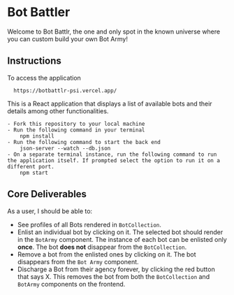 # Bot Battler

Welcome to Bot Battlr, the one and only spot in the known universe where you can custom build your own Bot Army!
## Instructions

To access the application
      
      https://botbattlr-psi.vercel.app/
        

This is a React application that displays a list of available bots and their details among other functionalities.

    - Fork this repository to your local machine
    - Run the following command in your terminal 
        npm install 
    - Run the following command to start the back end
        json-server --watch --db.json 
    - On a separate terminal instance, run the following command to run the application itself. If prompted select the option to run it on a different port.
        npm start


## Core Deliverables

As a user, I should be able to:

- See profiles of all Bots rendered in `BotCollection`.
- Enlist an individual bot  by clicking on it. The selected bot should render in the `BotArmy` component. The instance of each bot can be enlisted only **once**. The bot **does not** disappear from the `BotCollection`.
- Remove a bot from the enlisted ones by clicking on it. The bot disappears from the `Bot Army` component.
- Discharge a Bot from their agency forever, by clicking the red button that says X. This removes the bot from both the `BotCollection` and `BotArmy` components on the frontend.


